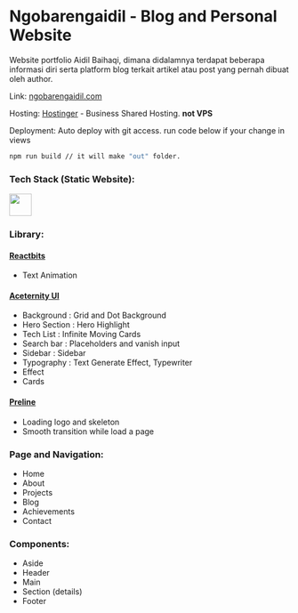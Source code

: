 # Ngobarengaidil - Blog and Personal Website
Website portfolio Aidil Baihaqi, dimana didalamnya terdapat beberapa informasi diri serta platform blog terkait artikel atau post yang pernah dibuat oleh author.

<p>Link: <a href="https://ngobarengaidil.com/">ngobarengaidil.com</a></p>
<p>Hosting: <a href="https://www.hostinger.com/">Hostinger</a> - Business Shared Hosting. <strong>not VPS</strong></p>
<p>Deployment: Auto deploy with git access. run code below if your change in views</p>

```bash
npm run build // it will make "out" folder.
```

<h3 align="left">Tech Stack (Static Website):</h3>
<img height="40" src="https://skillicons.dev/icons?i=react,nextjs,tailwind,ts,figma,vite,git,github,npm"/>

<h3 align="left">Library:</h3>
<h4><a href="https://www.reactbits.dev/">Reactbits</a></h4>
<ul>
  <li>Text Animation</li>
</ul>

<h4><a href="https://ui.aceternity.com/components">Aceternity UI</a></h4>
<ul>
  <li>Background : Grid and Dot Background</li>
  <li>Hero Section : Hero Highlight</li>
  <li>Tech List : Infinite Moving Cards</li>
  <li>Search bar : Placeholders and vanish input</li>
  <li>Sidebar : Sidebar</li>
  <li>Typography : Text Generate Effect, Typewriter</li> 
  <li>Effect</li>
  <li>Cards</li>
</ul>

<h4><a href="https://preline.co">Preline</a></h4>
<ul>
  <li>Loading logo and skeleton</li>
  <li>Smooth transition while load a page</li>
</ul>

<h3 align="left">Page and Navigation:</h3>
<ul>
  <li>Home</li>
  <li>About</li>
  <li>Projects</li>
  <li>Blog</li>
  <li>Achievements</li>
  <li>Contact</li>
</ul>

<h3 align="left">Components:</h3>
<ul>
  <li>Aside</li>
  <li>Header</li>
  <li>Main</li>
  <li>Section (details)</li>
  <li>Footer</li>
</ul>

